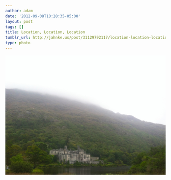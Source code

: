 ```yaml
---
author: adam
date: '2012-09-08T10:28:35-05:00'
layout: post
tags: []
title: Location, Location, Location
tumblr_url: http://jahnke.us/post/31129792117/location-location-location-view-on-path
type: photo
---
```


![](/media/tumblr_ma1hrpe0Tc1qga9s2o1_1280.jpg)
